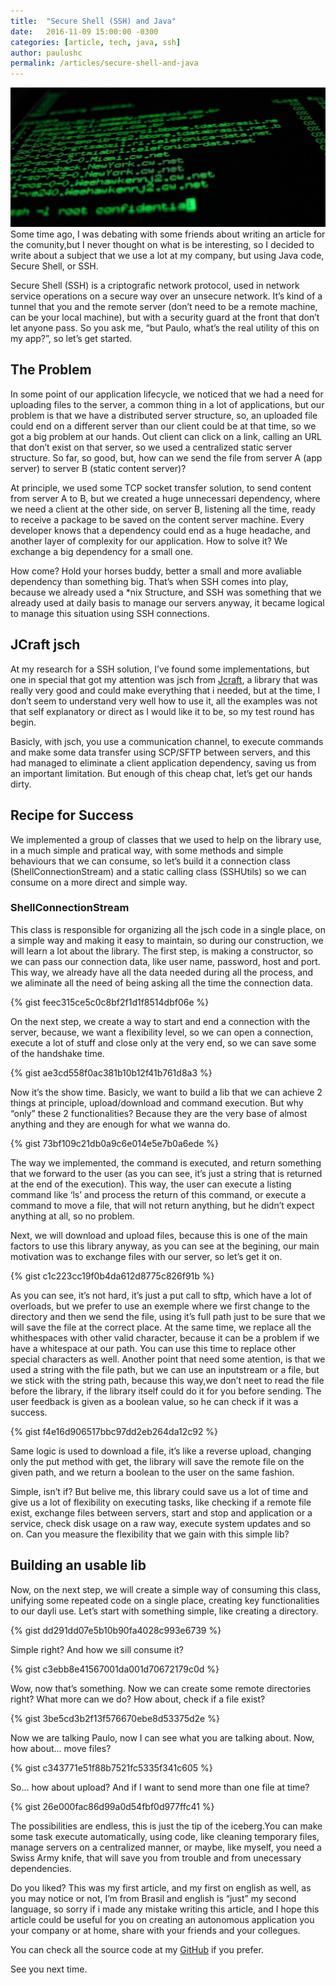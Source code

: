 ```yaml
---
title:  "Secure Shell (SSH) and Java"
date:   2016-11-09 15:00:00 -0300
categories: [article, tech, java, ssh]
author: paulushc
permalink: /articles/secure-shell-and-java
---
```

![Secure Shell and Java](/assets/2016-11-09-secure-shell-and-java-cover.jpeg)
Some time ago, I was debating with some friends about writing an article for the comunity,but I never thought on what is be interesting, so I decided to write about a subject that we use a lot at my company, but using Java code, Secure Shell, or SSH.

Secure Shell (SSH) is a criptografic network protocol, used in network service operations on a secure way over an unsecure network. It’s kind of a tunnel that you and the remote server (don’t need to be a remote machine, can be your local machine), but with a security guard at the front that don’t let anyone pass. So you ask me, “but Paulo, what’s the real utility of this on my app?”, so let’s get started.

<!--more-->

## The Problem

In some point of our application lifecycle, we noticed that we had a need for uploading files to the server, a common thing in a lot of applications, but our problem is that we have a distributed server structure, so, an uploaded file could end on a different server than our client could be at that time, so we got a big problem at our hands. Out client can click on a link, calling an URL that don’t exist on that server, so we used a centralized static server structure. So far, so good, but, how can we send the file from server A (app server) to server B (static content server)?

At principle, we used some TCP socket transfer solution, to send content from server A to B, but we created a huge unnecessari dependency, where we need a client at the other side, on server B, listening all the time, ready to receive a package to be saved on the content server machine. Every developer knows that a dependency could end as a huge headache, and another layer of complexity for our application. How to solve it? We exchange a big dependency for a small one.

How come? Hold your horses buddy, better a small and more avaliable dependency than something big. That’s when SSH comes into play, because we already used a *nix Structure, and SSH was something that we already used at daily basis to manage our servers anyway, it became logical to manage this situation using SSH connections.

## JCraft jsch

At my research for a SSH solution, I’ve found some implementations, but one in special that got my attention was jsch from [Jcraft](http://www.jcraft.com/jsch/), a library that was really very good and could make everything that i needed, but at the time, I don’t seem to understand very well how to use it, all the examples was not that self explanatory or direct as I would like it to be, so my test round has begin.

Basicly, with jsch, you use a communication channel, to execute commands and make some data transfer using SCP/SFTP between servers, and this had managed to eliminate a client application dependency, saving us from an important limitation. But enough of this cheap chat, let’s get our hands dirty.

## Recipe for Success

We implemented a group of classes that we used to help on the library use, in a much simple and pratical way, with some methods and simple behaviours that we can consume, so let’s build it a connection class (ShellConnectionStream) and a static calling class (SSHUtils) so we can consume on a more direct and simple way.

### ShellConnectionStream

This class is responsible for organizing all the jsch code in a single place, on a simple way and making it easy to maintain, so during our construction, we will learn a lot about the library. The first step, is making a constructor, so we can pass our connection data, like user name, password, host and port. This way, we already have all the data needed during all the process, and we aliminate all the need of being asking all the time the connection data.

{% gist feec315ce5c0c8bf2f1d1f8514dbf06e %}

On the next step, we create a way to start and end a connection with the server, because, we want a flexibility level, so we can open a connection, execute a lot of stuff and close only at the very end, so we can save some of the handshake time.

{% gist ae3cd558f0ac381b10b12f41b761d8a3 %}

Now it’s the show time. Basicly, we want to build a lib that we can achieve 2 things at principle, upload/download and command execution. But why “only” these 2 functionalities? Because they are the very base of almost anything and they are enough for what we wanna do.

{% gist 73bf109c21db0a9c6e014e5e7b0a6ede %}

The way we implemented, the command is executed, and return something that we forward to the user (as you can see, it’s just a string that is returned at the end of the execution). This way, the user can execute a listing command like ‘ls’ and process the return of this command, or execute a command to move a file, that will not return anything, but he didn’t expect anything at all, so no problem.

Next, we will download and upload files, because this is one of the main factors to use this library anyway, as you can see at the begining, our main motivation was to exchange files with our server, so let’s get it on.

{% gist c1c223cc19f0b4da612d8775c826f91b %}

As you can see, it’s not hard, it’s just a put call to sftp, which have a lot of overloads, but we prefer to use an exemple where we first change to the directory and then we send the file, using it’s full path just to be sure that we will save the file at the correct place. At the same time, we replace all the whithespaces with other valid character, because it can be a problem if we have a whitespace at our path. You can use this time to replace other special characters as well. Another point that need some atention, is that we used a string with the file path, but we can use an inputstream or a file, but we stick with the string path, because this way,we don’t neet to read the file before the library, if the library itself could do it for you before sending. The user feedback is given as a boolean value, so he can check if it was a success.

{% gist f4e16d906517bbc97dd2eb264da12c92 %}

Same logic is used to download a file, it’s like a reverse upload, changing only the put method with get, the library will save the remote file on the given path, and we return a boolean to the user on the same fashion.

Simple, isn’t if? But belive me, this library could save us a lot of time and give us a lot of flexibility on executing tasks, like checking if a remote file exist, exchange files between servers, start and stop and application or a service, check disk usage on a raw way, execute system updates and so on. Can you measure the flexibility that we gain with this simple lib?

## Building an usable lib

Now, on the next step, we will create a simple way of consuming this class, unifying some repeated code on a single place, creating key functionalities to our dayli use. Let’s start with something simple, like creating a directory.

{% gist dd291dd07e5b10b90fa4028c993e6739 %}

Simple right? And how we sill consume it?

{% gist c3ebb8e41567001da001d70672179c0d %}

Wow, now that’s something. Now we can create some remote directories right? What more can we do? How about, check if a file exist?

{% gist 3be5cd3b2f13f576670ebe8d53375d2e %}

Now we are talking Paulo, now I can see what you are talking about. Now, how about… move files?

{% gist c343771e51f88b7521fc5335f341c605 %}

So… how about upload? And if I want to send more than one file at time?

{% gist 26e000fac86d99a0d54fbf0d977ffc41 %}

The possibilities are endless, this is just the tip of the iceberg.You can make some task execute automatically, using code, like cleaning temporary files, manage servers on a centralized manner, or maybe, like myself, you need a Swiss Army knife, that will save you from trouble and from unecessary dependencies.

Do you liked? This was my first article, and my first on english as well, as you may notice or not, I’m from Brasil and english is “just” my second language, so sorry if i made any mistake writing this article, and I hope this article could be useful for you on creating an autonomous application you your company or at home, share with your friends and your collegues.

You can check all the source code at my [GitHub](https://github.com/paulushcgcj/sshutil) if you prefer.

See you next time.
